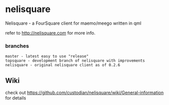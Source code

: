 nelisquare
==========

Nelisquare - a FourSquare client for maemo/meego written in qml

refer to http://nelisquare.com for more info.

### branches

    master - latest easy to use "release"
    topsquare - development branch of nelisquare with improvements
    nelisquare - original nelisquare client as of 0.2.6

Wiki
----

check out https://github.com/custodian/nelisquare/wiki/General-information for details